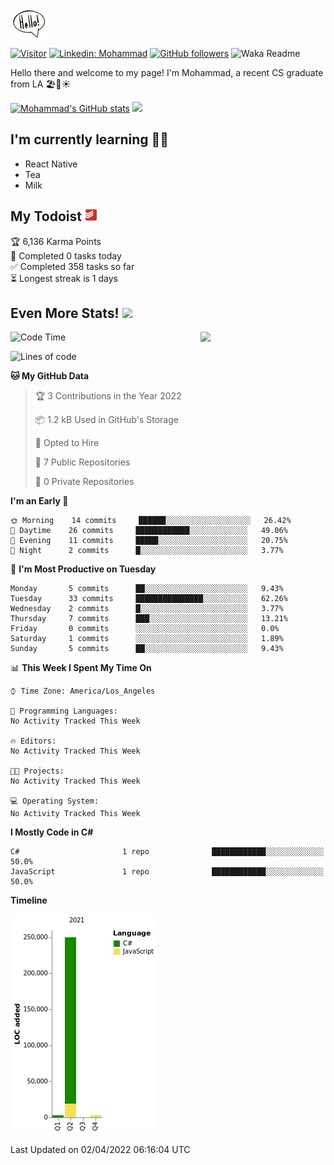 <img src="assets\giphy.webp" width="60" align="top">

[![Visitor](https://visitor-badge.laobi.icu/badge?page_id=moesheyab.moesheyab)](https://github.com/moesheyab)
[![Linkedin: Mohammad](https://img.shields.io/badge/-Mohammad-blue?style=flat-square&logo=Linkedin&logoColor=white&link=https://www.linkedin.com/in/mohammad-alsheyab-b51311114/)](https://www.linkedin.com/in/mohammad-alsheyab-b51311114/)
 [![GitHub followers](https://img.shields.io/github/followers/moesheyab.svg?style=social&label=Follow)](https://github.com/moesheyab?tab=followers) 
 ![Waka Readme](https://github.com/moesheyab/moesheyab/workflows/Waka%20Readme/badge.svg) 

 
<!-- <a href="https://www.linkedin.com/in/mohammad-alsheyab-b51311114/"><img align="" alt="Mohammad's LinkedIn" width="22px" src="assets\linkedin.svg"/></a>  -->


Hello there and welcome to my page!
I'm Mohammad, a recent CS graduate from LA 🏖️🌴☀️


[![Mohammad's GitHub stats](https://github-readme-stats.vercel.app/api?username=moesheyab&?count_private=true&show_icons=true&theme=gotham&hide_border=true&custom_title=Qucik+Overview+Of+My+GitHub+Stats)](https://github.com/anuraghazra/github-readme-stats)
<img src="https://media.giphy.com/media/KzJkzjggfGN5Py6nkT/giphy.gif" align="" width="199">
<br/>
<dev>
  <h2> I'm currently learning  👨‍💻 </h2> 
  <ul>
    <li>React Native</li>
    <li>Tea</li>
    <li>Milk</li>
</ul>
</dev>

<h2>My Todoist <img src="assets\todoist.svg" width="20"></img></h2>

<!-- TODO-IST:START -->
🏆  6,136 Karma Points           
🌸  Completed 0 tasks today           
✅  Completed 358 tasks so far           
⏳  Longest streak is 1 days
<!-- TODO-IST:END -->


## Even More Stats! <img src="https://media.giphy.com/media/UoLt6Tm8wlSnWGfSFs/giphy.gif" width="50" align="">

<img src=https://media.giphy.com/media/lP8xu5t2DLGG045H8F/giphy.gif width="200" align="right">

<!--START_SECTION:waka-->
![Code Time](http://img.shields.io/badge/Code%20Time-12%20hrs%2014%20mins-blue)

![Lines of code](https://img.shields.io/badge/From%20Hello%20World%20I%27ve%20Written-256%20Thousand%20lines%20of%20code-blue)

**🐱 My GitHub Data** 

> 🏆 3 Contributions in the Year 2022
 > 
> 📦 1.2 kB Used in GitHub's Storage 
 > 
> 💼 Opted to Hire
 > 
> 📜 7 Public Repositories 
 > 
> 🔑 0 Private Repositories  
 > 
**I'm an Early 🐤** 

```text
🌞 Morning    14 commits     ██████░░░░░░░░░░░░░░░░░░░   26.42% 
🌆 Daytime    26 commits     ████████████░░░░░░░░░░░░░   49.06% 
🌃 Evening    11 commits     █████░░░░░░░░░░░░░░░░░░░░   20.75% 
🌙 Night      2 commits      █░░░░░░░░░░░░░░░░░░░░░░░░   3.77%

```
📅 **I'm Most Productive on Tuesday** 

```text
Monday       5 commits      ██░░░░░░░░░░░░░░░░░░░░░░░   9.43% 
Tuesday      33 commits     ███████████████░░░░░░░░░░   62.26% 
Wednesday    2 commits      █░░░░░░░░░░░░░░░░░░░░░░░░   3.77% 
Thursday     7 commits      ███░░░░░░░░░░░░░░░░░░░░░░   13.21% 
Friday       0 commits      ░░░░░░░░░░░░░░░░░░░░░░░░░   0.0% 
Saturday     1 commits      ░░░░░░░░░░░░░░░░░░░░░░░░░   1.89% 
Sunday       5 commits      ██░░░░░░░░░░░░░░░░░░░░░░░   9.43%

```


📊 **This Week I Spent My Time On** 

```text
⌚︎ Time Zone: America/Los_Angeles

💬 Programming Languages: 
No Activity Tracked This Week

🔥 Editors: 
No Activity Tracked This Week

🐱‍💻 Projects: 
No Activity Tracked This Week

💻 Operating System: 
No Activity Tracked This Week

```

**I Mostly Code in C#** 

```text
C#                       1 repo              ████████████░░░░░░░░░░░░░   50.0% 
JavaScript               1 repo              ████████████░░░░░░░░░░░░░   50.0%

```


**Timeline**

![Chart not found](https://raw.githubusercontent.com/moesheyab/moesheyab/main/charts/bar_graph.png) 


 Last Updated on 02/04/2022 06:16:04 UTC
<!--END_SECTION:waka-->








<!--- 
[![willianrod's wakatime stats](https://github-readme-stats.vercel.app/api/wakatime?username=moesheyab)](https://github.com/anuraghazra/github-readme-stats)
<p align="center">
  <b><em>GitHub Stats:</em></b> <br/>
    <img src="https://github-readme-streak-stats.herokuapp.com/?user=moesheyab" alt="GitHub Stats" /> <br/><br/>
  <b><em>Programming activity (Last 7 days):</em></b> <br/>
    <img src="https://github-readme-stats.vercel.app/api/wakatime?username=moesheyab" alt="WakaTime" />
  </p>
--->



<!---
moesheyab/moesheyab is a ✨ special ✨ repository because its `README.md` (this file) appears on your GitHub profile.
You can click the Preview link to take a look at your changes.
--->
